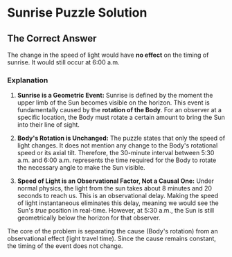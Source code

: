 # Sunrise Puzzle Solution

## The Correct Answer

The change in the speed of light would have **no effect** on the timing of sunrise. It would still occur at 6:00 a.m.

### Explanation

1.  **Sunrise is a Geometric Event:** Sunrise is defined by the moment the upper limb of the Sun becomes visible on the horizon. This event is fundamentally caused by the **rotation of the Body**. For an observer at a specific location, the Body must rotate a certain amount to bring the Sun into their line of sight.

2.  **Body's Rotation is Unchanged:** The puzzle states that only the speed of light changes. It does not mention any change to the Body's rotational speed or its axial tilt. Therefore, the 30-minute interval between 5:30 a.m. and 6:00 a.m. represents the time required for the Body to rotate the necessary angle to make the Sun visible.

3.  **Speed of Light is an Observational Factor, Not a Causal One:** Under normal physics, the light from the sun takes about 8 minutes and 20 seconds to reach us. This is an observational delay. Making the speed of light instantaneous eliminates this delay, meaning we would see the Sun's *true* position in real-time. However, at 5:30 a.m., the Sun is still geometrically below the horizon for that observer.

The core of the problem is separating the cause (Body's rotation) from an observational effect (light travel time). Since the cause remains constant, the timing of the event does not change.
